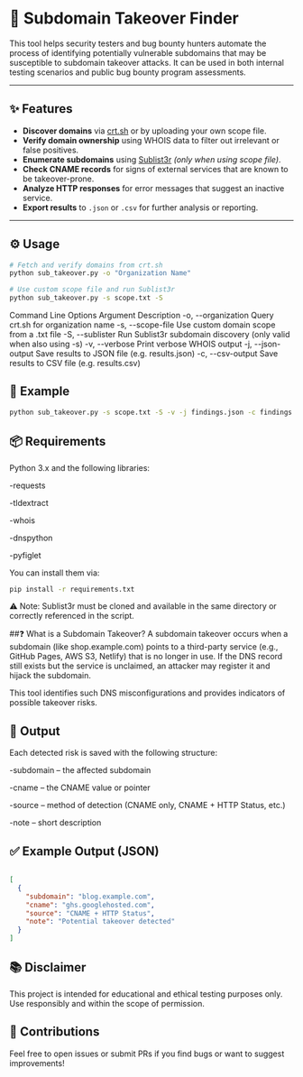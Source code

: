# 🔎 Subdomain Takeover Finder

This tool helps security testers and bug bounty hunters automate the process of identifying potentially vulnerable subdomains that may be susceptible to subdomain takeover attacks. It can be used in both internal testing scenarios and public bug bounty program assessments.

---

## ✨ Features

- **Discover domains** via [crt.sh](https://crt.sh) or by uploading your own scope file.
- **Verify domain ownership** using WHOIS data to filter out irrelevant or false positives.
- **Enumerate subdomains** using [Sublist3r](https://github.com/aboul3la/Sublist3r) *(only when using scope file)*.
- **Check CNAME records** for signs of external services that are known to be takeover-prone.
- **Analyze HTTP responses** for error messages that suggest an inactive service.
- **Export results** to `.json` or `.csv` for further analysis or reporting.

---

## ⚙️ Usage

```bash
# Fetch and verify domains from crt.sh
python sub_takeover.py -o "Organization Name"

# Use custom scope file and run Sublist3r
python sub_takeover.py -s scope.txt -S
```

Command Line Options
Argument	Description
-o, --organization	Query crt.sh for organization name
-s, --scope-file	Use custom domain scope from a .txt file
-S, --sublister	Run Sublist3r subdomain discovery (only valid when also using -s)
-v, --verbose	Print verbose WHOIS output
-j, --json-output	Save results to JSON file (e.g. results.json)
-c, --csv-output	Save results to CSV file (e.g. results.csv)

## 🧪 Example
```bash
python sub_takeover.py -s scope.txt -S -v -j findings.json -c findings.csv
````

## 📦 Requirements
Python 3.x and the following libraries:

-requests

-tldextract

-whois

-dnspython

-pyfiglet

You can install them via:

````bash
pip install -r requirements.txt
````

⚠️ Note: Sublist3r must be cloned and available in the same directory or correctly referenced in the script.

##❓ What is a Subdomain Takeover?
A subdomain takeover occurs when a subdomain (like shop.example.com) points to a third-party service (e.g., GitHub Pages, AWS S3, Netlify) that is no longer in use. If the DNS record still exists but the service is unclaimed, an attacker may register it and hijack the subdomain.

This tool identifies such DNS misconfigurations and provides indicators of possible takeover risks.

## 📄 Output
Each detected risk is saved with the following structure:

-subdomain – the affected subdomain

-cname – the CNAME value or pointer

-source – method of detection (CNAME only, CNAME + HTTP Status, etc.)

-note – short description

## ✅ Example Output (JSON)
````json

[
  {
    "subdomain": "blog.example.com",
    "cname": "ghs.googlehosted.com",
    "source": "CNAME + HTTP Status",
    "note": "Potential takeover detected"
  }
]
````
## 📚 Disclaimer
This project is intended for educational and ethical testing purposes only. Use responsibly and within the scope of permission.

## 🙌 Contributions
Feel free to open issues or submit PRs if you find bugs or want to suggest improvements!

  
